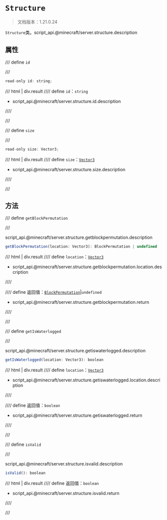 # `Structure`

> 文档版本：1.21.0.24

`Structure`类。script_api.@minecraft/server.structure.description

## 属性

/// define
`id`


///

```js
read-only id: string;
```

/// html | div.result
//// define
`id`：`string`

- script_api.@minecraft/server.structure.id.description


////

///


/// define
`size`


///

```js
read-only size: Vector3;
```

/// html | div.result
//// define
`size`：[`Vector3`](./vector3.md)

- script_api.@minecraft/server.structure.size.description


////

///


## 方法

/// define
`getBlockPermutation`


///

script_api.@minecraft/server.structure.getblockpermutation.description

```js
getBlockPermutation(location: Vector3): BlockPermutation | undefined
```

/// html | div.result
//// define
`location`：[`Vector3`](./vector3.md)

- script_api.@minecraft/server.structure.getblockpermutation.location.description


////

//// define
返回值：[`BlockPermutation`](./blockpermutation.md)|`undefined`

- script_api.@minecraft/server.structure.getblockpermutation.return


////

///


/// define
`getIsWaterlogged`


///

script_api.@minecraft/server.structure.getiswaterlogged.description

```js
getIsWaterlogged(location: Vector3): boolean
```

/// html | div.result
//// define
`location`：[`Vector3`](./vector3.md)

- script_api.@minecraft/server.structure.getiswaterlogged.location.description


////

//// define
返回值：`boolean`

- script_api.@minecraft/server.structure.getiswaterlogged.return


////

///


/// define
`isValid`


///

script_api.@minecraft/server.structure.isvalid.description

```js
isValid(): boolean
```

/// html | div.result
//// define
返回值：`boolean`

- script_api.@minecraft/server.structure.isvalid.return


////

///


